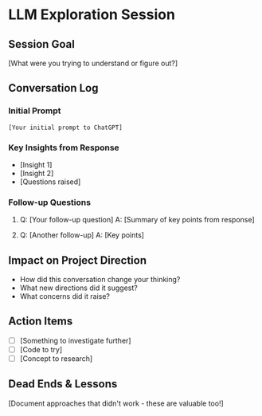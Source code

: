# LLM Exploration Session

## Session Goal
[What were you trying to understand or figure out?]

## Conversation Log

### Initial Prompt
```
[Your initial prompt to ChatGPT]
```

### Key Insights from Response
- [Insight 1]
- [Insight 2]
- [Questions raised]

### Follow-up Questions
1. Q: [Your follow-up question]
   A: [Summary of key points from response]

2. Q: [Another follow-up]
   A: [Key points]

## Impact on Project Direction
- How did this conversation change your thinking?
- What new directions did it suggest?
- What concerns did it raise?

## Action Items
- [ ] [Something to investigate further]
- [ ] [Code to try]
- [ ] [Concept to research]

## Dead Ends & Lessons
[Document approaches that didn't work - these are valuable too!] 